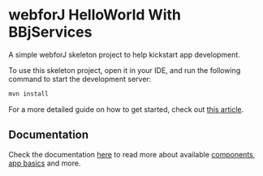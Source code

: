 # webforJ HelloWorld With BBjServices
A simple webforJ skeleton project to help kickstart app development.

To use this skeleton project, open it in your IDE, and run the following command to start the development server:

```bash
mvn install
```

For a more detailed guide on how to get started, check out [this article](https://documentation.webforj.com/docs/configuration/bbj-installation/overview).

## Documentation

Check the documentation [here](https://documentation.webforj.com/docs/intro/overview) to read more about available [components](https://documentation.webforj.com/docs/components/overview), [app basics](https://documentation.webforj.com/docs/intro/basics) and more.